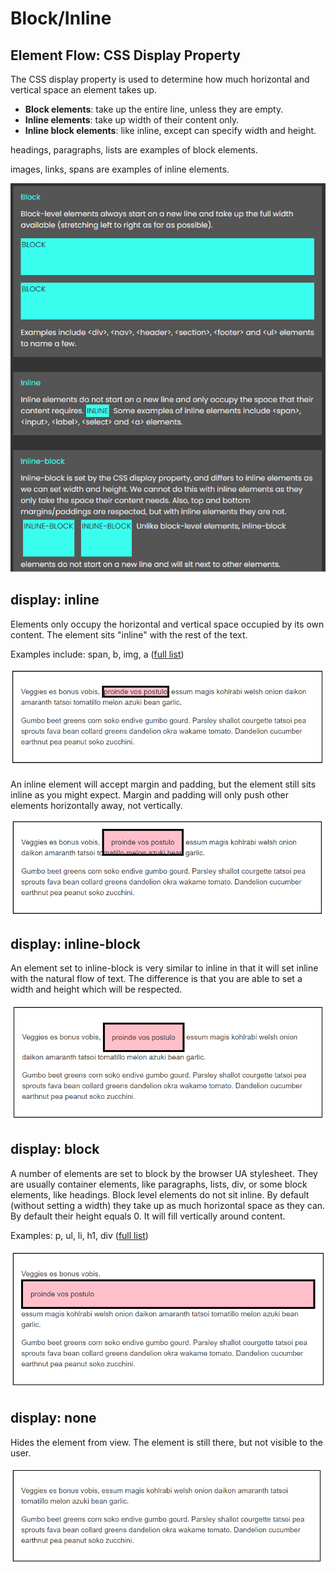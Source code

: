 # Block/Inline

## Element Flow: CSS Display Property

The CSS display property is used to determine how much horizontal and vertical space an element takes up.

* **Block elements**: take up the entire line, unless they are empty.
* **Inline elements**: take up width of their content only.
* **Inline block elements**: like inline, except can specify width and height.

headings, paragraphs, lists are examples of block elements. 

images, links, spans are examples of inline elements.

![](../../.gitbook/assets/image%20%2835%29.png)

## display: inline

Elements only occupy the horizontal and vertical space occupied by its own content. The element sits "inline" with the rest of the text.

Examples include: span, b, img, a \([full list](https://developer.mozilla.org/en-US/docs/Web/HTML/Inline_elements)\)

![](../../.gitbook/assets/image%20%28128%29.png)

An inline element will accept margin and padding, but the element still sits inline as you might expect. Margin and padding will only push other elements horizontally away, not vertically.

![](../../.gitbook/assets/image%20%28144%29.png)

## display: inline-block

An element set to inline-block is very similar to inline in that it will set inline with the natural flow of text. The difference is that you are able to set a width and height which will be respected.

![](../../.gitbook/assets/image%20%2870%29.png)

## display: block

A number of elements are set to block by the browser UA stylesheet. They are usually container elements, like paragraphs, lists, div, or some block elements, like headings. Block level elements do not sit inline. By default \(without setting a width\) they take up as much horizontal space as they can. By default their height equals 0. It will fill vertically around content.

Examples: p, ul, li, h1, div \([full list](https://developer.mozilla.org/en-US/docs/Web/HTML/Block-level_elements)\)

![](../../.gitbook/assets/image%20%28107%29.png)

## display: none

Hides the element from view. The element is still there, but not visible to the user.

![](../../.gitbook/assets/image%20%2898%29.png)


